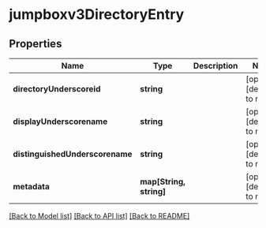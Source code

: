# jumpboxv3DirectoryEntry

## Properties
Name | Type | Description | Notes
------------ | ------------- | ------------- | -------------
**directoryUnderscoreid** | **string** |  | [optional] [default to null]
**displayUnderscorename** | **string** |  | [optional] [default to null]
**distinguishedUnderscorename** | **string** |  | [optional] [default to null]
**metadata** | **map[String, string]** |  | [optional] [default to null]

[[Back to Model list]](../README.md#documentation-for-models) [[Back to API list]](../README.md#documentation-for-api-endpoints) [[Back to README]](../README.md)


